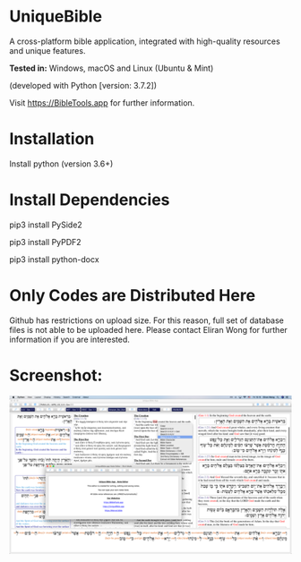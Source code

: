 # UniqueBible
A cross-platform bible application, integrated with high-quality resources and unique features.

<b>Tested in:</b> Windows, macOS and Linux (Ubuntu & Mint)

(developed with Python [version: 3.7.2])

Visit <a href="https://BibleTools.app" target="_blank">https://BibleTools.app</a> for further information.

# Installation

Install python (version 3.6+)

# Install Dependencies

pip3 install PySide2

pip3 install PyPDF2

pip3 install python-docx

# Only Codes are Distributed Here

Github has restrictions on upload size.  For this reason, full set of database files is not able to be uploaded here.
Please contact Eliran Wong for further information if you are interested.

# Screenshot:

<img src="screenshot.png">
